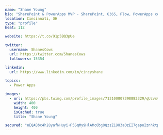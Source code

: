 ```yaml
---
name: "Shane Young"
bio: "SharePoint & PowerApps MVP - SharePoint, O365, Flow, PowerApps consulting? @PowerApps911 | Pure Snark? You found it."
location: Cincinnati, OH
type: "profile"
heat: 112

website: https://t.co/91p5BQ3pUe

twitter:
  username: ShanesCows
  url: https://twitter.com/ShanesCows
  followers: 15354

linkedin:
  url: https://www.linkedin.com/in/cincyshane

topics:
  - Power Apps

images:
  - url: https://pbs.twimg.com/profile_images/713100007398883329/qUzvsvQ3_400x400.jpg
    width: 400
    height: 400
    isCached: true
    title: "Shane Young"

secured: "uEQABbc4h28yafNHuyi+P5SqMy9HlAMcObg0QzzZ19U3a0zEI7gapuIznhktpUNJgpnPBnxNTqn4K7kxWao/t7y1PjibDhI4qDZN1QDiQbYrKzf9CkS3B8kiDsM25Ssvz4BAX/Pp8yiMrL2cz6pVs2oUnmTudSznJQjPyEWGJwNCbj6UYMS6/vayoGGsxvnC0dAI953qYMGMnas2klHKIAz5mtTNx9ex33kP/y+SOrzNzADr8+reRqwiatsYjgiY2AL+6uk0MTEus547m/Uw+HsK5nGNDZp9IYsKx4rmXLfSYHjzyt0lGKIT5qCNwN3wLHyRLiOUYloo4RQVrn1v6eRJIpggqljRjpmiw5DRlzahcKe8rHLtZsmo4bIjOXAzqqjZdc1mlIDyYg6euBm5kreDBNPGvkTIv4QJ3JSP32U=;Ud/7V7WNwX7oDnTyZdwtSA=="
---
```


